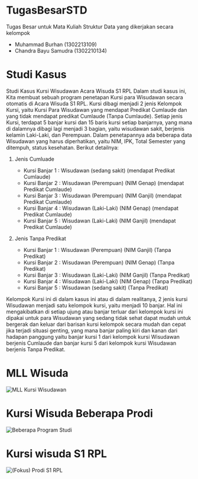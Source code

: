 # TugasBesarSTD
Tugas Besar untuk Mata Kuliah Struktur Data yang dikerjakan secara kelompok 
- Muhammad Burhan (1302213109)
- Chandra Bayu Samudra (1302210134)

# Studi Kasus
Studi Kasus Kursi Wisudawan Acara Wisuda S1 RPL
Dalam studi kasus ini, Kita membuat sebuah program penetapan Kursi para Wisudawan secara otomatis di Acara Wisuda S1 RPL. Kursi dibagi menjadi 2 jenis Kelompok Kursi, yaitu Kursi Para Wisudawan yang mendapat Predikat Cumlaude dan yang tidak mendapat predikat Cumlaude (Tanpa Cumlaude). Setiap jenis Kursi, terdapat 5 banjar kursi dan 15 baris kursi setiap banjarnya, yang mana di dalamnya dibagi lagi menjadi 3 bagian, yaitu wisudawan sakit, berjenis kelamin Laki-Laki, dan Perempuan. Dalam penetapannya ada beberapa data Wisudawan yang harus diperhatikan, yaitu NIM, IPK, Total Semester yang ditempuh, status kesehatan. Berikut detailnya:

1. Jenis Cumluade
    - Kursi Banjar 1 : Wisudawan (sedang sakit) (mendapat Predikat Cumlaude)
    - Kursi Banjar 2 : Wisudawan (Perempuan) (NIM Genap) (mendapat Predikat Cumlaude)
    - Kursi Banjar 3 : Wisudawan (Perempuan) (NIM Ganjil) (mendapat Predikat Cumlaude)
    - Kursi Banjar 4 : Wisudawan (Laki-Laki) (NIM Genap) (mendapat Predikat Cumlaude)
    - Kursi Banjar 5 : Wisudawan (Laki-Laki) (NIM Ganjil) (mendapat Predikat Cumlaude)

2. Jenis Tanpa Predikat
    - Kursi Banjar 1 : Wisudawan (Perempuan) (NIM Ganjil) (Tanpa Predikat)
    - Kursi Banjar 2 : Wisudawan (Perempuan) (NIM Genap) (Tanpa Predikat)
    - Kursi Banjar 3 : Wisudawan (Laki-Laki) (NIM Ganjil) (Tanpa Predikat)
    - Kursi Banjar 4 : Wisudawan (Laki-Laki) (NIM Genap) (Tanpa Predikat)
    - Kursi Banjar 5 : Wisudawan (sedang sakit) (Tanpa Predikat)

Kelompok Kursi ini di dalam kasus ini atau di dalam realitanya, 2 jenis kursi Wisudawan menjadi satu kelompok kursi, yaitu menjadi 10 banjar. Hal ini mengakibatkan di setiap ujung atau banjar terluar dari kelompok kursi ini dipakai untuk para Wisudawan yang sedang tidak sehat dapat mudah untuk bergerak dan keluar dari barisan kursi kelompok secara mudah dan cepat jika terjadi situasi genting, yang mana banjar paling kiri dan kanan dari hadapan panggung yaitu banjar kursi 1 dari kelompok kursi Wisudawan berjenis Cumlaude dan banjar kursi 5 dari kelompok kursi Wisudawan berjenis Tanpa Predikat.

# MLL Wisuda
![MLL Kursi Wisudawan](https://user-images.githubusercontent.com/67907359/210195921-ef89e8fa-698a-4124-a489-f8ba1f950b39.png)

# Kursi Wisuda Beberapa Prodi
![Beberapa Program Studi](https://user-images.githubusercontent.com/67907359/210195956-40bf560e-e09d-446d-8796-36466a379608.png)

# Kursi wisuda S1 RPL
![(Fokus) Prodi S1 RPL](https://user-images.githubusercontent.com/67907359/210196015-6cf6d301-b4fd-4089-9523-519f82029460.png)
